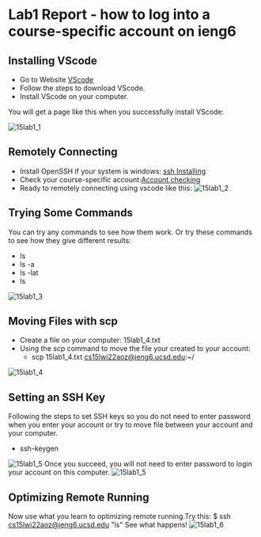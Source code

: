 # Lab1 Report - how to log into a course-specific account on ieng6

## Installing VScode
* Go to Website [VScode](https://code.visualstudio.com/)
* Follow the steps to download VScode.
* Install VScode on your computer.

You will get a page like this when you successfully install VScode:

![15lab1_1](https://user-images.githubusercontent.com/97651152/149599479-36860c75-4c85-484a-a169-93aea8811b5c.png)


## Remotely Connecting
* Install OpenSSH if your system is windows: [ssh Installing](https://docs.microsoft.com/en-us/windows-server/administration/openssh/openssh_install_firstuse)
* Check your course-specific account:[Account checking](https://sdacs.ucsd.edu/~icc/index.php)
* Ready to remotely connecting using vscode like this:
![15lab1_2](https://user-images.githubusercontent.com/97651152/149599453-a2f357f6-1ce8-47a9-a2ab-cabfb8114122.png)

## Trying Some Commands
You can try any commands to see how them work. Or try these commands to see how they give different results:
* ls
* ls -a
* ls -lat
* ls <directory>

![15lab1_3](https://user-images.githubusercontent.com/97651152/149599780-47e45206-23e9-4db8-a368-15634cd45681.png)

## Moving Files with scp
* Create a file on your computer: 15lab1_4.txt
* Using the scp command to move the file your created to your account:
  - scp 15lab1_4.txt cs15lwi22aoz@ieng6.ucsd.edu:~/
  
![15lab1_4](https://user-images.githubusercontent.com/97651152/149601409-7ae67afe-a565-46f4-a3e8-ef43e86c444b.png)

## Setting an SSH Key
Following the steps to set SSH keys so you do not need to enter password when you enter your account or try to move file between your account and your computer.
* ssh-keygen
  
![15lab1_5](https://user-images.githubusercontent.com/97651152/149602396-8a9f9de4-aa26-4f52-ba0d-c64903b39358.png)
Once you succeed, you will not need to enter password to login your account on this computer.
![15lab1_5](https://user-images.githubusercontent.com/97651152/149600496-7a4ea41a-4796-480c-a1c3-37180676c250.png)

## Optimizing Remote Running
Now use what you learn to optimizing remote running.Try this:
  $ ssh cs15lwi22aoz@ieng6.ucsd.edu "ls"
 See what happens!
![15lab1_6](https://user-images.githubusercontent.com/97651152/149601589-1f8c13ce-05c1-4b17-b8b1-64f73146a6bd.png)

